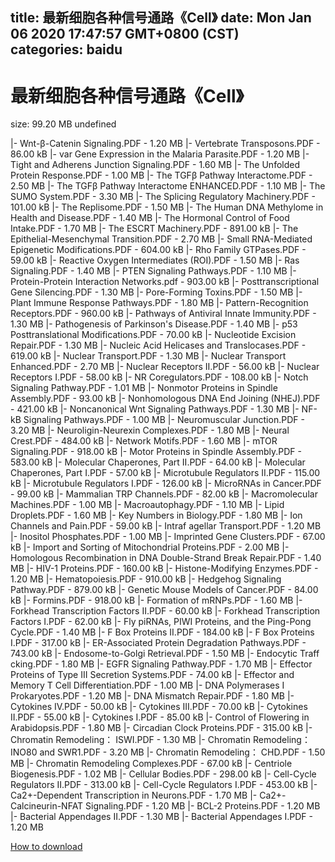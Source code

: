 
title: 最新细胞各种信号通路《Cell》
date: Mon Jan 06 2020 17:47:57 GMT+0800 (CST)    
categories: baidu
---

# 最新细胞各种信号通路《Cell》
size: 99.20 MB
 undefined
 
|- Wnt-β-Catenin Signaling.PDF - 1.20 MB
|- Vertebrate Transposons.PDF - 86.00 kB
|- var Gene Expression in the Malaria Parasite.PDF - 1.20 MB
|- Tight and Adherens Junction Signaling.PDF - 1.60 MB
|- The Unfolded Protein Response.PDF - 1.00 MB
|- The TGFβ Pathway Interactome.PDF - 2.50 MB
|- The TGFβ Pathway Interactome ENHANCED.PDF - 1.10 MB
|- The SUMO System.PDF - 3.30 MB
|- The Splicing Regulatory Machinery.PDF - 101.00 kB
|- The Replisome.PDF - 1.50 MB
|- The Human DNA Methylome in Health and Disease.PDF - 1.40 MB
|- The Hormonal Control of Food Intake.PDF - 1.70 MB
|- The ESCRT Machinery.PDF - 891.00 kB
|- The Epithelial-Mesenchymal Transition.PDF - 2.70 MB
|- Small RNA-Mediated Epigenetic Modifications.PDF - 604.00 kB
|- Rho Family GTPases.PDF - 59.00 kB
|- Reactive Oxygen Intermediates (ROI).PDF - 1.50 MB
|- Ras Signaling.PDF - 1.40 MB
|- PTEN Signaling Pathways.PDF - 1.10 MB
|- Protein-Protein Interaction Networks.pdf - 903.00 kB
|- Posttranscriptional Gene Silencing.PDF - 1.30 MB
|- Pore-Forming Toxins.PDF - 1.50 MB
|- Plant Immune Response Pathways.PDF - 1.80 MB
|- Pattern-Recognition Receptors.PDF - 960.00 kB
|- Pathways of Antiviral Innate Immunity.PDF - 1.30 MB
|- Pathogenesis of Parkinson's Disease.PDF - 1.40 MB
|- p53 Posttranslational Modifications.PDF - 70.00 kB
|- Nucleotide Excision Repair.PDF - 1.30 MB
|- Nucleic Acid Helicases and Translocases.PDF - 619.00 kB
|- Nuclear Transport.PDF - 1.30 MB
|- Nuclear Transport Enhanced.PDF - 2.70 MB
|- Nuclear Receptors II.PDF - 56.00 kB
|- Nuclear Receptors I.PDF - 58.00 kB
|- NR Coregulators.PDF - 108.00 kB
|- Notch Signaling Pathway.PDF - 1.01 MB
|- Nonmotor Proteins in Spindle Assembly.PDF - 93.00 kB
|- Nonhomologous DNA End Joining (NHEJ).PDF - 421.00 kB
|- Noncanonical Wnt Signaling Pathways.PDF - 1.30 MB
|- NF-kB Signaling Pathways.PDF - 1.00 MB
|- Neuromuscular Junction.PDF - 3.20 MB
|- Neuroligin-Neurexin Complexes.PDF - 1.80 MB
|- Neural Crest.PDF - 484.00 kB
|- Network Motifs.PDF - 1.60 MB
|- mTOR Signaling.PDF - 918.00 kB
|- Motor Proteins in Spindle Assembly.PDF - 583.00 kB
|- Molecular Chaperones, Part II.PDF - 64.00 kB
|- Molecular Chaperones, Part I.PDF - 57.00 kB
|- Microtubule Regulators II.PDF - 115.00 kB
|- Microtubule Regulators I.PDF - 126.00 kB
|- MicroRNAs in Cancer.PDF - 99.00 kB
|- Mammalian TRP Channels.PDF - 82.00 kB
|- Macromolecular Machines.PDF - 1.00 MB
|- Macroautophagy.PDF - 1.10 MB
|- Lipid Droplets.PDF - 1.60 MB
|- Key Numbers in Biology.PDF - 1.80 MB
|- Ion Channels and Pain.PDF - 59.00 kB
|- Intraf agellar Transport.PDF - 1.20 MB
|- Inositol Phosphates.PDF - 1.00 MB
|- Imprinted Gene Clusters.PDF - 67.00 kB
|- Import and Sorting of Mitochondrial Proteins.PDF - 2.00 MB
|- Homologous Recombination in DNA Double-Strand Break Repair.PDF - 1.40 MB
|- HIV-1 Proteins.PDF - 160.00 kB
|- Histone-Modifying Enzymes.PDF - 1.20 MB
|- Hematopoiesis.PDF - 910.00 kB
|- Hedgehog Signaling Pathway.PDF - 879.00 kB
|- Genetic Mouse Models of Cancer.PDF - 84.00 kB
|- Formins.PDF - 918.00 kB
|- Formation of mRNPs.PDF - 1.60 MB
|- Forkhead Transcription Factors II.PDF - 60.00 kB
|- Forkhead Transcription Factors I.PDF - 62.00 kB
|- Fly piRNAs, PIWI Proteins, and the Ping-Pong Cycle.PDF - 1.40 MB
|- F Box Proteins II.PDF - 184.00 kB
|- F Box Proteins I.PDF - 317.00 kB
|- ER-Associated Protein Degradation Pathways.PDF - 743.00 kB
|- Endosome-to-Golgi Retrieval.PDF - 1.50 MB
|- Endocytic Traff cking.PDF - 1.80 MB
|- EGFR Signaling Pathway.PDF - 1.70 MB
|- Effector Proteins of Type III Secretion Systems.PDF - 74.00 kB
|- Effector and Memory T Cell Differentiation.PDF - 1.00 MB
|- DNA Polymerases I Prokaryotes.PDF - 1.20 MB
|- DNA Mismatch Repair.PDF - 1.80 MB
|- Cytokines IV.PDF - 50.00 kB
|- Cytokines III.PDF - 70.00 kB
|- Cytokines II.PDF - 55.00 kB
|- Cytokines I.PDF - 85.00 kB
|- Control of Flowering in Arabidopsis.PDF - 1.80 MB
|- Circadian Clock Proteins.PDF - 315.00 kB
|- Chromatin Remodeling： ISWI.PDF - 1.30 MB
|- Chromatin Remodeling： INO80 and SWR1.PDF - 3.20 MB
|- Chromatin Remodeling： CHD.PDF - 1.50 MB
|- Chromatin Remodeling Complexes.PDF - 67.00 kB
|- Centriole Biogenesis.PDF - 1.02 MB
|- Cellular Bodies.PDF - 298.00 kB
|- Cell-Cycle Regulators II.PDF - 313.00 kB
|- Cell-Cycle Regulators I.PDF - 453.00 kB
|- Ca2+-Dependent Transcription in Neurons.PDF - 1.70 MB
|- Ca2+-Calcineurin-NFAT Signaling.PDF - 1.20 MB
|- BCL-2 Proteins.PDF - 1.20 MB
|- Bacterial Appendages II.PDF - 1.30 MB
|- Bacterial Appendages I.PDF - 1.20 MB

[How to download](https://bpcam.bemobtrk.com/go/2ceec3aa-1ca2-46d6-b9ff-aaa5c184517c?jno=3804)